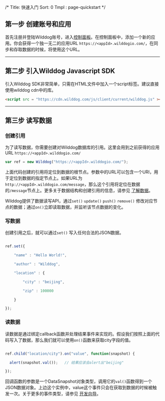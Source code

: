 /*
Title: 快速入门
Sort: 0
Tmpl : page-quickstart
*/


## 第一步 创建账号和应用

首先注册并登陆Wilddog账号，进入[控制面板](https://www.wilddog.com/dashboard)。在控制面板中，添加一个新的应用。你会获得一个独一无二的应用URL `https://<appId>.wilddogio.com/`，在同步和存取数据的时候，将使用这个URL。

----

## 第二步 引入Wilddog Javascript SDK
引入Wilddog SDK非常简单，只需在HTML文件中加入一个script标签。建议直接使用wilddog cdn中的库。

```html
<script src = "https://cdn.wilddog.com/js/client/current/wilddog.js" ></script>

```

----

## 第三步 读写数据

### 创建引用

为了读写数据，你需要创建对Wilddog数据库的引用。这里会用到之前获得的应用URL `https://<appId>.wilddogio.com/`

```js
var ref = new Wilddog("https://<appId>.wilddogio.com/");

```

上面代码创建的引用将定位到数据的根节点。参数中的URL可以包含一个URI，用于定位到数据的指定节点上。如果URL为`http://<appId>.wilddogio.com/message`，那么这个引用将定位在数据的`/message`节点上。更多关于数据结构和创建引用的信息，请参见 [了解数据](guide#2-liao-jie-shu-ju)。

Wilddog提供了数据读写API，通过`set()` `update()` `push()` `remove()` 修改对应节点的数据；通过`on()`立即读取数据，并监听该节点数据的变化。

### 写数据
创建引用之后，就可以通过`set()` 写入任何合法的JSON数据。
```js

ref.set({

    "name" : "Hello World!",

    "author" : "Wilddog",

    "location" : {

        "city" : "beijing",

        "zip" : 100000

    } 

});


```

### 读数据
读数据是通过绑定callback函数并处理结果事件来实现的。假设我们按照上面的代码写入了数据，那么我们就可以使用`on()`函数来获取city字段的值。
```js

ref.child("location/city").on("value", function(snapshot) {

  alert(snapshot.val());   // 结果应该会alert出"beijing"

});

```
回调函数的参数是一个DataSnapshot对象类型，调用它的`val()`函数得到一个JSON数据对象。上边这个实例中，value这个事件只会在获取到数据的时候被触发一次。关于更多的事件类型，请参见 [开发向导](guide)。


